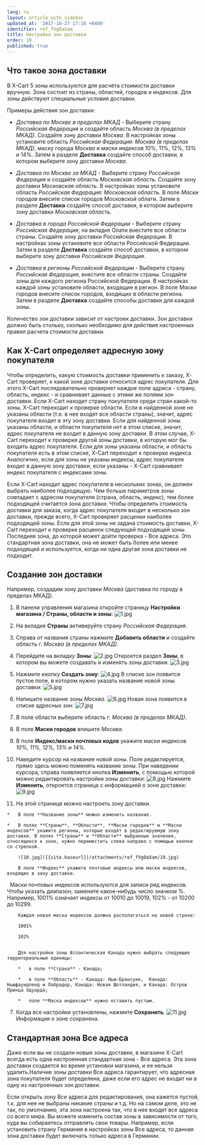 ```yaml
---
lang: ru
layout: article_with_sidebar
updated_at: '2017-10-27 17:16 +0400'
identifier: ref_fVgOaXam
title: Настройка зон доставки
order: 10
published: true
---
```

## Что такое зона доставки

В X-Cart 5 зоны используются для расчёта стоимости доставки вручную.  Зона состоит из страны, областей, городов  и индексов. Для зоны действуют специальные условия доставки.

Примеры действия зон доставки:

*   _Доставка по Москве в пределах МКАД_ - Выберите страну _Российская Федерация_ и создайте область _Москва (в пределах МКАД)_. Создайте зону доставки _Москва_. В настройках зоны установите область _Российская Федерация: Москва (в пределах МКАД)_, маску города _Москва_ и маски индексов 10%, 11%, 12%, 13% и 14%. Затем в разделе **Доставка** создайте способ доставки, в котором выберите зону доставки _Москва_.

*   _Доставка по Москве за МКАД_ - Выберите страну _Российская Федерация_ и создайте область _Московская область_. Создайте зону доставки _Московская область_. В настройках зоны установите область _Российская Федерация: Московская область_. В поле _Маски городов_ внесите список городов Московской облати. Затем в разделе **Доставка** создайте способ доставки, в котором выберите зону доставки _Московская область_.

*  _Доставка в города Российской Федерации_ - Выберите страну _Российская Федерация_, на вкладке Олати внестите все области страны. Создайте зону доставки _Российская Федерация_. В настройках зоны установите все области Российской Федерации. Затем в разделе **Доставка** создайте способ доставки, в котором выберите зону доставки _Российская Федерация_.

*  _Доставка в регионы Российской Федерации_ - Выберите страну _Российская Федерация_, внестите все области страны. Создайте зоны для каждого региона Российской Федерации. В настройках каждой зоны установите области, входящие в регион. В поле _Маски городов_ внесите список городов, входящих в области региона. Затем в разделе **Доставка** создайте способы доставки для каждой зоны.

Количество зон доставки зависит от настроек доставки. Зон доставки должно быть столько, сколько необходимо для действия настроенных правил расчета стоимости доставки. 

## Как X-Cart определяет адресную зону покупателя

Чтобы определить, какую стоимость доставки применить к заказу, X-Cart проверяет, к какой зоне доставки относится адрес покупателя. Для этого X-Cart последовательно проверяет каждое поле адреса - страну, область, индекс - и сравнивает данные с этими же полями зон доставки. Если X-Cart находит страну покупателя среди стран какой-то зоны, X-Сart переходит к проверке области. Если в найденной зоне не указаны области (т.е. в нее входят все области страны), значит, адрес покупателя входит в эту зону доставки. Если для найденной зоны указаны области, и области покупателя нет в этом списке, значит, адрес покупателя не входит в данную зону доставки. В этом случае, X-Cart переходит к проверке другой зоны доставки, в которую мог бы входить адрес покупателя. Если для зоны указаны области, и область покупателя есть в этом списке, X-Cart переходит к проверке индекса. Аналогично, если для зоны не указаны индексы, адрес покупателя входит в данную зону доставки, если указаны - X-Cart сравнивает индекс покупателя с индексами зоны.   

Если X-Cart находит адрес покупателя в нескольких зонах, он должен выбрать наиболее подходящую. Чем больше параметров зоны совпадает с адресом покупателя (страна, область, индекс), тем более подходящей считается зона доставки.  Чтобы определить стоимость доставки для заказа, когда адрес покупателя входит в несколько зон доставки, прежде всего, X-Cart проверяет расценки наиболее подходящей зоны. Если для этой зоны не задана стоимость доставки, X-Cart переходит к проверке расценок следующей подходящей зоны. Последняя зона, до которой может дойти проверка - Все адреса. Это стандартная зона доставки, она не может быть более или менее подходящей и используется, когда ни одна другая зона доставки не подходит. 

## Создание зон доставки

Например, создадим зону доставки _Москва_ (доставка по городу в пределах МКАД).

1. В панели управления магазина откройте страницу **Настройки магазина / Страны, области и зоны**:
    ![1.jpg]({{site.baseurl}}/attachments/ref_fVgOaXam/1.jpg)
2.  На вкладке **Страны** активируйте страну _Российская Федерация_.
3. Справа от названия страны нажмите **Добавить области** и создайте область _г. Москва (в пределах МКАД)_.
4.  Перейдите на вкладку **Зоны**:
    ![2.jpg]({{site.baseurl}}/attachments/ref_fVgOaXam/2.jpg)
    Откроется раздел **Зоны**, в котором вы можете создавать и изменять зоны доставки:
    ![3.jpg]({{site.baseurl}}/attachments/ref_fVgOaXam/3.jpg)

5.  Нажмите кнопку **Создать зону**:
    ![4.jpg]({{site.baseurl}}/attachments/ref_fVgOaXam/4.jpg)
    В списке зон появится пустое поле, в котором нужно указать название новой зоны доставки:
    ![5.jpg]({{site.baseurl}}/attachments/ref_fVgOaXam/5.jpg)
6.  Напишите название зоны _Москва_. 
    ![6.jpg]({{site.baseurl}}/attachments/ref_fVgOaXam/6.jpg)
    Новая зона появится в списке адресных зон:
    ![7.jpg]({{site.baseurl}}/attachments/ref_fVgOaXam/7.jpg)
7.  В поле области выберите область _г. Москва (в пределах МКАД)_.
8.  В поле **Маски городов** впишите _Москва_.
9.  В поле **Индекс/маски почтовых кодов** укажите маски индексов _10%, 11%, 12%, 13% и 14%_.
10.  Наведите курсор на название новой зоны. Поле редактируется, прямо здесь можно поменять название зоны. При наведении курсора, справа появляется кнопка **Изменить**, с помощью которой можно редактировать настройки зоны доставки:
    ![8.jpg]({{site.baseurl}}/attachments/ref_fVgOaXam/8.jpg)
    Нажмите **Изменить**, откроется страница с информацией о зоне доставки:
    ![9.jpg]({{site.baseurl}}/attachments/ref_fVgOaXam/9.jpg)

11.  На этой странице можно настроить зону доставки. 

    *   В поле **Название зоны** можно изменить название. 

    *   В полях **Страны**, **Области**, **Маски городов** и **Маски индексов** укажите регионы, которые входят в редактируемую зону доставки. В полях **Страны** и **Области** выбранные значения, относящиеся к зоне, нужно переместить слева направо с помощью кнопки со стрелкой. 

        ![10.jpg]({{site.baseurl}}/attachments/ref_fVgOaXam/10.jpg)
       
        В поле **Индекс** укажите почтовые индексы или маски индексов, входящих в зону доставки. 
 
        Маски почтовых индексов используются для записи ряд индексов. Чтобы указать диапазон, замените какое-нибудь число значком %. Например, 1001% означает индексы от 10010 до 10019, 102% - от 10200 до 10299.

        Каждая новая маска индексов должна располагаться на новой строке:
        
        1001%
        
        102%
        
        
        Для настройки зоны Атлантическая Канада нужно выбрать следующие территориальные единицы:

        *   в поле **Страна** - Канада;

        *   в поле **Область** - Канада: Нью-Брансуик,  Канада: Ньюфаундленд и Лабрадор, Канада: Новая Шотландия, и Канада: Остров Принца Эдуарда;

        *   поле **Маска индексов** нужно оставить пустым.

7.  Когда все настройки установлены, нажмите **Сохранить**.
    ![11.jpg]({{site.baseurl}}/attachments/ref_fVgOaXam/11.jpg)
    Информация о зоне сохранена.

## Стандартная зона **Все адреса**

Даже если вы не создали новые зоны доставки, в магазине X-Cart всегда есть одна настроенная стандартная зона - Все адреса. Эта зона доставки создается во время установки магазина, и ее нельзя удалить.Наличие зоны доставки Все адреса гарантирует, что адресная зона покупателя будет определена, даже если его адрес не входит ни в одну из настроенных зон доставки. 

Если открыть зону Все адреса для редактирования, она кажется пустой, т.к. для нее не выбраны никакие страны и т.д. Но на самом деле, это не так, по умолчанию, эта зона настроена так, что в нее входят все адреса со всего мира. Вы можете изменить состав зоны в зависимости от того, куда вы собираетесь отправлять свои товары. Например, если установить страну Германия в настройках зоны Все адреса, то данная зона доставки будет включать только адреса в Германии.

